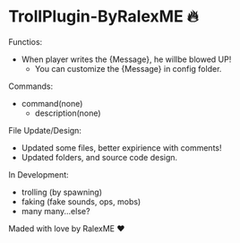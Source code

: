 # TrollPlugin-ByRalexME 🔥

Functios:
   - When player writes the {Message}, he willbe blowed UP!
      - You can customize the {Message} in config folder.

Commands:  
   - command(none)
      - description(none)

File Update/Design:

   - Updated some files, better expirience with comments!
   - Updated folders, and source code design.

In Development:
   - trolling (by spawning)
   - faking (fake sounds, ops, mobs)
   - many many...else?

Maded with love by RalexME ❤️
